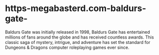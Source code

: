 # https-megabasterd.com-baldurs-gate-
Baldurs Gate was initially released in 1998, Baldurs Gate has entertained millions of fans around the globe and has received countless awards. This classic saga of mystery, intrigue, and adventure has set the standard for Dungeons &amp; Dragons computer roleplaying games ever since.
